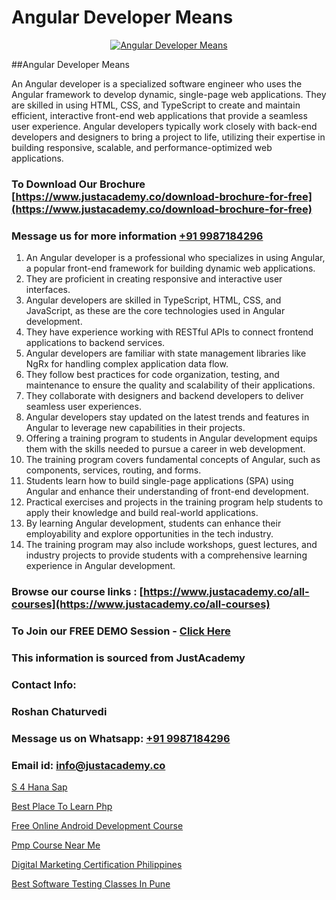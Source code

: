 # Angular Developer Means

<p align="center">
  <a href="https://justacademy.co/course-detail/angular-training">
    <img src="https://justacademy.co/storage2/course_image/1676637041_course_image.webp" alt="Angular Developer Means">
  </a>
</p>
##Angular Developer Means

An Angular developer is a specialized software engineer who uses the Angular framework to develop dynamic, single-page web applications. They are skilled in using HTML, CSS, and TypeScript to create and maintain efficient, interactive front-end web applications that provide a seamless user experience. Angular developers typically work closely with back-end developers and designers to bring a project to life, utilizing their expertise in building responsive, scalable, and performance-optimized web applications.
### To Download Our Brochure [https://www.justacademy.co/download-brochure-for-free](https://www.justacademy.co/download-brochure-for-free)
### Message us for more information [+91 9987184296](https://api.whatsapp.com/send?phone=919987184296)
1) An Angular developer is a professional who specializes in using Angular, a popular front-end framework for building dynamic web applications.
2) They are proficient in creating responsive and interactive user interfaces.
3) Angular developers are skilled in TypeScript, HTML, CSS, and JavaScript, as these are the core technologies used in Angular development.
4) They have experience working with RESTful APIs to connect frontend applications to backend services.
5) Angular developers are familiar with state management libraries like NgRx for handling complex application data flow.
6) They follow best practices for code organization, testing, and maintenance to ensure the quality and scalability of their applications.
7) They collaborate with designers and backend developers to deliver seamless user experiences.
8) Angular developers stay updated on the latest trends and features in Angular to leverage new capabilities in their projects.
9) Offering a training program to students in Angular development equips them with the skills needed to pursue a career in web development.
10) The training program covers fundamental concepts of Angular, such as components, services, routing, and forms.
11) Students learn how to build single-page applications (SPA) using Angular and enhance their understanding of front-end development.
12) Practical exercises and projects in the training program help students to apply their knowledge and build real-world applications.
13) By learning Angular development, students can enhance their employability and explore opportunities in the tech industry.
14) The training program may also include workshops, guest lectures, and industry projects to provide students with a comprehensive learning experience in Angular development.

### Browse our course links : [https://www.justacademy.co/all-courses](https://www.justacademy.co/all-courses) 
### To Join our FREE DEMO Session - [Click Here](https://www.justacademy.co/register-for-course-demo)


### This information is sourced from JustAcademy
### Contact Info:
### Roshan Chaturvedi
### Message us on Whatsapp: [+91 9987184296](https://api.whatsapp.com/send?phone=919987184296)
### Email id: [info@justacademy.co](mailto:info@justacademy.co)
                
[S 4 Hana Sap](https://www.linkedin.com/pulse/4-hana-sap-justacademy-upm1c/)

[Best Place To Learn Php](https://www.linkedin.com/pulse/best-place-learn-php-justacademy-delhi-uk9rc?trackingId=%2Fm5jOaojceADpzPGxolwGQ%3D%3D&lipi=urn%3Ali%3Apage%3Ad_flagship3_company_admin%3B3uDtMYf2QJOigjAh01Sv1g%3D%3D)

[Free Online Android Development Course](https://medium.com/@mistersumit961/free-online-android-development-course-eadba8af1c15)

[Pmp Course Near Me](https://medium.com/@abhidnya.1068/pmp-course-near-me-7ae3c68282d5)

[Digital Marketing Certification Philippines](https://justacademyin.github.io/justacademy/digital-marketing-certification-philippines)

[Best Software Testing Classes In Pune](https://justacademyin.github.io/justacademy/best-software-testing-classes-in-pune)

